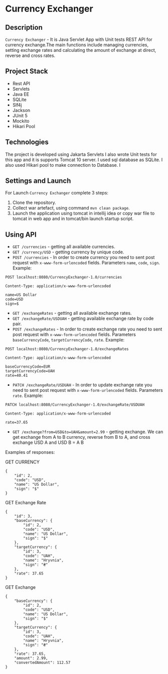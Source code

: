 # Currency Exchanger
## Description
`Currency Exchanger` - It is Java Servlet App with Unit tests REST API for currency exchange.The main functions include managing currencies, setting exchange rates and calculating the amount of exchange at direct, reverse and cross rates.
## Project Stack
* Rest API
* Servlets
* Java EE
* SQLite
* Slf4j
* Jackson
* JUnit 5
* Mockito
* Hikari Pool

<!--Project from this [course](https://zhukovsd.github.io/java-backend-learning-course/)  -->


## Technologies
The project is developed using Jakarta Servlets I also wrote Unit tests for this app and it is supports Tomcat 10 server. I used sql database as SQLite. I also used Hikari pool to make connection to Database. I

## Settings and Launch
For Launch `Currency Exchanger` complete 3 steps:
1. Clone the repository.
2. Collect war artefact, using command `mvn clean package`.
3. Launch the application using tomcat in intellij idea or copy war file to tomcat in web app and in tomcat/bin launch startup script.

## Using API
- `GET /currencies` - getting all available currencies.
- `GET /currency/USD` - getting currency by unique code.
- `POST /currencies` - In order to create currency you need to sent post request with `x-www-form-urlencoded` fields. Parameters `name`, `code`, `sign`. Example:
```
POST localhost:8080/CurrencyExchanger-1.0/currencies

Content-Type: application/x-www-form-urlencoded

name=US Dollar
code=USD
sign=$
```
- `GET /exchangeRates` - getting all available exchange rates.
- `GET /exchangeRate/USDUAH` - getting available exchange rate by code pair.
- `POST /exchangeRates` - In order to create exchange rate you need to sent post request with `x-www-form-urlencoded` fields. Parameters `baseCurrencyCode`, `targetCurrencyCode`, `rate`. Example:
```
POST localhost:8080/CurrencyExchanger-1.0/exchangeRates

Content-Type: application/x-www-form-urlencoded

baseCurrencyCode=EUR
targetCurrencyCode=UAH
rate=40.41
```
- `PATCH /exchangeRate/USDUAH` - In order to update exchange rate you need to sent post request with `x-www-form-urlencoded` fields. Parameters `rate`. Example:
```
PATCH localhost:8080/CurrencyExchanger-1.0/exchangeRate/USDUAH

Content-Type: application/x-www-form-urlencoded

rate=37.65  
```
- `GET /exchange?from=USD&to=UAH&amount=2.99` - getting exchange.
We can get exchange from A to B currency, reverse from B to A, and cross exchange USD A and USD B = A B

Examples of responses:

GET CURRENCY
```
{
    "id": 2,
    "code": "USD",
    "name": "US Dollar",
    "sign": "$"
}
```
GET Exchange Rate
```
{
    "id": 3,
    "baseCurrency": {
        "id": 2,
        "code": "USD",
        "name": "US Dollar",
        "sign": "$"
    },
    "targetCurrency": {
        "id": 3,
        "code": "UAH",
        "name": "Hryvnia",
        "sign": "₴"
    },
    "rate": 37.65
}
```
GET Exchange
```
{
    "baseCurrency": {
        "id": 2,
        "code": "USD",
        "name": "US Dollar",
        "sign": "$"
    },
    "targetCurrency": {
        "id": 3,
        "code": "UAH",
        "name": "Hryvnia",
        "sign": "₴"
    },
    "rate": 37.65,
    "amount": 2.99,
    "convertedAmount": 112.57
}
```
